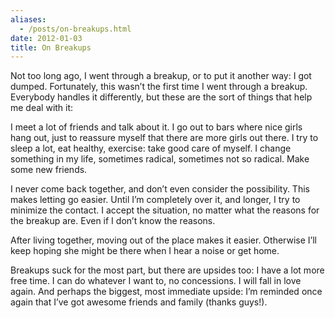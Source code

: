 ```yaml
---
aliases:
  - /posts/on-breakups.html
date: 2012-01-03
title: On Breakups
---
```


Not too long ago, I went through a breakup, or to put it another way: I got
dumped. Fortunately, this wasn’t the first time I went through a breakup.
Everybody handles it differently, but these are the sort of things that help me
deal with it:&#10;

I meet a lot of friends and talk about it. I go out to bars where nice girls
hang out, just to reassure myself that there are more girls out there. I try to
sleep a lot, eat healthy, exercise: take good care of myself. I change something
in my life, sometimes radical, sometimes not so radical. Make some new
friends.&#10;

I never come back together, and don’t even consider the possibility. This makes
letting go easier. Until I’m completely over it, and longer, I try to minimize
the contact. I accept the situation, no matter what the reasons for the breakup
are. Even if I don’t know the reasons.&#10;

After living together, moving out of the place makes it easier. Otherwise I’ll
keep hoping she might be there when I hear a noise or get home.&#10;

Breakups suck for the most part, but there are upsides too: I have a lot more
free time. I can do whatever I want to, no concessions. I will fall in love
again. And perhaps the biggest, most immediate upside: I’m reminded once again
that I’ve got awesome friends and family (thanks guys\!).&#10;
